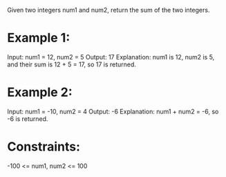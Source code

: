 Given two integers num1 and num2, return the sum of the two integers.

# Example 1:

Input: num1 = 12, num2 = 5
Output: 17
Explanation: num1 is 12, num2 is 5, and their sum is 12 + 5 = 17, so 17 is returned.

# Example 2:

Input: num1 = -10, num2 = 4
Output: -6
Explanation: num1 + num2 = -6, so -6 is returned.

# Constraints:

-100 <= num1, num2 <= 100

